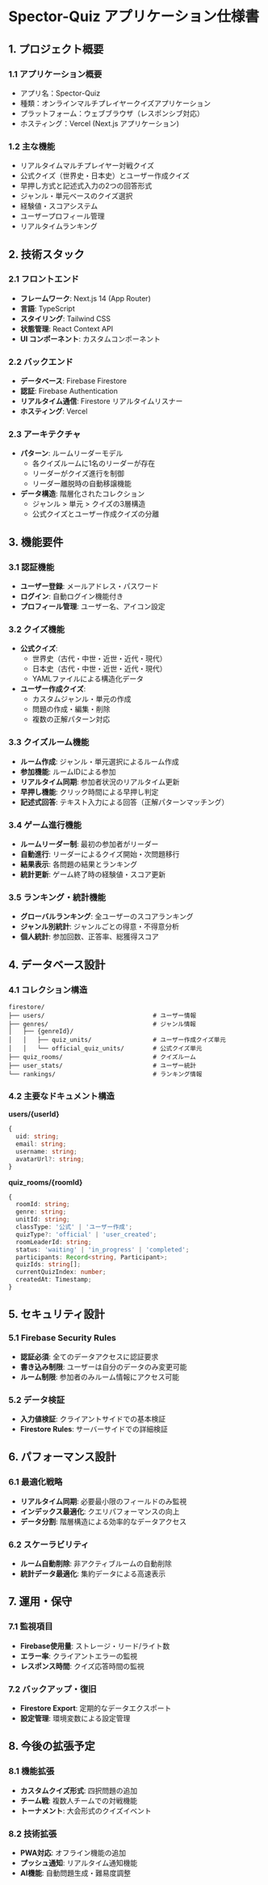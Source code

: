 # Spector-Quiz アプリケーション仕様書

## 1. プロジェクト概要

### 1.1 アプリケーション概要
- アプリ名：Spector-Quiz
- 種類：オンラインマルチプレイヤークイズアプリケーション
- プラットフォーム：ウェブブラウザ（レスポンシブ対応）
- ホスティング：Vercel (Next.js アプリケーション)

### 1.2 主な機能
- リアルタイムマルチプレイヤー対戦クイズ
- 公式クイズ（世界史・日本史）とユーザー作成クイズ
- 早押し方式と記述式入力の2つの回答形式
- ジャンル・単元ベースのクイズ選択
- 経験値・スコアシステム
- ユーザープロフィール管理
- リアルタイムランキング

## 2. 技術スタック

### 2.1 フロントエンド
- **フレームワーク**: Next.js 14 (App Router)
- **言語**: TypeScript
- **スタイリング**: Tailwind CSS
- **状態管理**: React Context API
- **UI コンポーネント**: カスタムコンポーネント

### 2.2 バックエンド
- **データベース**: Firebase Firestore
- **認証**: Firebase Authentication
- **リアルタイム通信**: Firestore リアルタイムリスナー
- **ホスティング**: Vercel

### 2.3 アーキテクチャ
- **パターン**: ルームリーダーモデル
  - 各クイズルームに1名のリーダーが存在
  - リーダーがクイズ進行を制御
  - リーダー離脱時の自動移譲機能
- **データ構造**: 階層化されたコレクション
  - ジャンル > 単元 > クイズの3層構造
  - 公式クイズとユーザー作成クイズの分離

## 3. 機能要件

### 3.1 認証機能
- **ユーザー登録**: メールアドレス・パスワード
- **ログイン**: 自動ログイン機能付き
- **プロフィール管理**: ユーザー名、アイコン設定

### 3.2 クイズ機能
- **公式クイズ**:
  - 世界史（古代・中世・近世・近代・現代）
  - 日本史（古代・中世・近世・近代・現代）
  - YAMLファイルによる構造化データ
- **ユーザー作成クイズ**:
  - カスタムジャンル・単元の作成
  - 問題の作成・編集・削除
  - 複数の正解パターン対応

### 3.3 クイズルーム機能
- **ルーム作成**: ジャンル・単元選択によるルーム作成
- **参加機能**: ルームIDによる参加
- **リアルタイム同期**: 参加者状況のリアルタイム更新
- **早押し機能**: クリック時間による早押し判定
- **記述式回答**: テキスト入力による回答（正解パターンマッチング）

### 3.4 ゲーム進行機能
- **ルームリーダー制**: 最初の参加者がリーダー
- **自動進行**: リーダーによるクイズ開始・次問題移行
- **結果表示**: 各問題の結果とランキング
- **統計更新**: ゲーム終了時の経験値・スコア更新

### 3.5 ランキング・統計機能
- **グローバルランキング**: 全ユーザーのスコアランキング
- **ジャンル別統計**: ジャンルごとの得意・不得意分析
- **個人統計**: 参加回数、正答率、総獲得スコア

## 4. データベース設計

### 4.1 コレクション構造
```
firestore/
├── users/                              # ユーザー情報
├── genres/                             # ジャンル情報
│   ├── {genreId}/
│   │   ├── quiz_units/                 # ユーザー作成クイズ単元
│   │   └── official_quiz_units/        # 公式クイズ単元
├── quiz_rooms/                         # クイズルーム
├── user_stats/                         # ユーザー統計
└── rankings/                           # ランキング情報
```

### 4.2 主要なドキュメント構造

**users/{userId}**
```typescript
{
  uid: string;
  email: string;
  username: string;
  avatarUrl?: string;
}
```

**quiz_rooms/{roomId}**
```typescript
{
  roomId: string;
  genre: string;
  unitId: string;
  classType: '公式' | 'ユーザー作成';
  quizType?: 'official' | 'user_created';
  roomLeaderId: string;
  status: 'waiting' | 'in_progress' | 'completed';
  participants: Record<string, Participant>;
  quizIds: string[];
  currentQuizIndex: number;
  createdAt: Timestamp;
}
```

## 5. セキュリティ設計

### 5.1 Firebase Security Rules
- **認証必須**: 全てのデータアクセスに認証要求
- **書き込み制限**: ユーザーは自分のデータのみ変更可能
- **ルーム制限**: 参加者のみルーム情報にアクセス可能

### 5.2 データ検証
- **入力値検証**: クライアントサイドでの基本検証
- **Firestore Rules**: サーバーサイドでの詳細検証

## 6. パフォーマンス設計

### 6.1 最適化戦略
- **リアルタイム同期**: 必要最小限のフィールドのみ監視
- **インデックス最適化**: クエリパフォーマンスの向上
- **データ分割**: 階層構造による効率的なデータアクセス

### 6.2 スケーラビリティ
- **ルーム自動削除**: 非アクティブルームの自動削除
- **統計データ最適化**: 集約データによる高速表示

## 7. 運用・保守

### 7.1 監視項目
- **Firebase使用量**: ストレージ・リード/ライト数
- **エラー率**: クライアントエラーの監視
- **レスポンス時間**: クイズ応答時間の監視

### 7.2 バックアップ・復旧
- **Firestore Export**: 定期的なデータエクスポート
- **設定管理**: 環境変数による設定管理

## 8. 今後の拡張予定

### 8.1 機能拡張
- **カスタムクイズ形式**: 四択問題の追加
- **チーム戦**: 複数人チームでの対戦機能
- **トーナメント**: 大会形式のクイズイベント

### 8.2 技術拡張
- **PWA対応**: オフライン機能の追加
- **プッシュ通知**: リアルタイム通知機能
- **AI機能**: 自動問題生成・難易度調整

